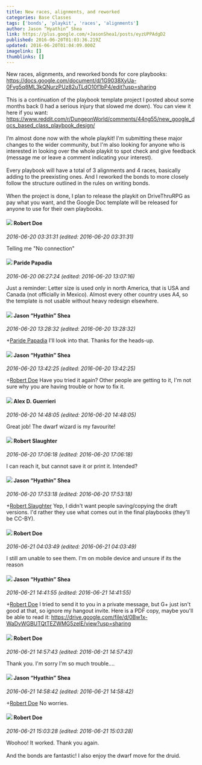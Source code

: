 ```yaml
---
title: New races, alignments, and reworked
categories: Base Classes
tags: ['bonds', 'playkit', 'races', 'alignments']
author: Jason “Hyathin” Shea
link: https://plus.google.com/+JasonShea1/posts/eyzUPPAdgD2
published: 2016-06-20T01:03:36.219Z
updated: 2016-06-20T01:04:09.000Z
imagelink: []
thumblinks: []
---
```


New races, alignments, and reworked bonds for core playbooks: <a href="https://docs.google.com/document/d/1G9038XyUa-0Fvg5q8ML3kQNurzPUz82uTLdO10f1bP4/edit?usp=sharing" class="ot-anchor">https://docs.google.com/document/d/1G9038XyUa-0Fvg5q8ML3kQNurzPUz82uTLdO10f1bP4/edit?usp=sharing</a><br /><br />This is a continuation of the playbook template project I posted about some months back (I had a serious injury that slowed me down).  You can view it here if you want: <a href="https://www.reddit.com/r/DungeonWorld/comments/44ng55/new_google_docs_based_class_playbook_design/" class="ot-anchor">https://www.reddit.com/r/DungeonWorld/comments/44ng55/new_google_docs_based_class_playbook_design/</a><br /><br />I’m almost done now with the whole playkit! I&#39;m submitting these major changes to the wider community, but I&#39;m also looking for anyone who is interested in looking over the whole playkit to spot check and give feedback (message me or leave a comment indicating your interest).<br /><br />Every playbook will have a total of 3 alignments and 4 races, basically adding to the preexisting ones. And I reworked the bonds to more closely follow the structure outlined in the rules on writing bonds.<br /><br />When the project is done, I plan to release the playkit on DriveThruRPG as pay what you want, and the Google Doc template will be released for anyone to use for their own playbooks.
<div id='comment z12mwligzlqdh52r304cchw4nzmqfthppkc0k'>
  <h4><img src='{{site.baseurl}}//images/avatars/105487846931822189120_photo.jpg'> Robert Doe</h4>
      <p><cite>2016-06-20 03:31:31 (edited: 2016-06-20 03:31:31)</cite></p>
        <p>Telling me &quot;No connection&quot;</p>
</div>
        

<div id='comment z12mwligzlqdh52r304cchw4nzmqfthppkc0k'>
  <h4><img src='{{site.baseurl}}//images/avatars/100891656436184215243_photo.jpg'> Paride Papadia</h4>
      <p><cite>2016-06-20 06:27:24 (edited: 2016-06-20 13:07:16)</cite></p>
        <p>Just a reminder: Letter size is used only in north America, that is USA and Canada (not officially in Mexico). Almost every other country uses A4, so the template is not usable without heavy redesign elsewhere.</p>
</div>
        

<div id='comment z12mwligzlqdh52r304cchw4nzmqfthppkc0k'>
  <h4><img src='{{site.baseurl}}//images/avatars/116778651030776699740_photo.jpg'> Jason “Hyathin” Shea</h4>
      <p><cite>2016-06-20 13:28:32 (edited: 2016-06-20 13:28:32)</cite></p>
        <p><span class="proflinkWrapper"><span class="proflinkPrefix">+</span><a class="proflink" href="https://plus.google.com/100891656436184215243" oid="100891656436184215243">Paride Papadia</a></span> I&#39;ll look into that. Thanks for the heads-up.</p>
</div>
        

<div id='comment z12mwligzlqdh52r304cchw4nzmqfthppkc0k'>
  <h4><img src='{{site.baseurl}}//images/avatars/116778651030776699740_photo.jpg'> Jason “Hyathin” Shea</h4>
      <p><cite>2016-06-20 13:42:25 (edited: 2016-06-20 13:42:25)</cite></p>
        <p><span class="proflinkWrapper"><span class="proflinkPrefix">+</span><a class="proflink" href="https://plus.google.com/105487846931822189120" oid="105487846931822189120">Robert Doe</a></span> Have you tried it again? Other people are getting to it, I&#39;m not sure why you are having trouble or how to fix it.</p>
</div>
        

<div id='comment z12mwligzlqdh52r304cchw4nzmqfthppkc0k'>
  <h4><img src='{{site.baseurl}}//images/avatars/102492208419193790665_photo.jpg'> Alex D. Guerrieri</h4>
      <p><cite>2016-06-20 14:48:05 (edited: 2016-06-20 14:48:05)</cite></p>
        <p>Great job! The dwarf wizard is my favourite!</p>
</div>
        

<div id='comment z12mwligzlqdh52r304cchw4nzmqfthppkc0k'>
  <h4><img src='{{site.baseurl}}//images/avatars/106502497268683547167_photo.jpg'> Robert Slaughter</h4>
      <p><cite>2016-06-20 17:06:18 (edited: 2016-06-20 17:06:18)</cite></p>
        <p>I can reach it, but cannot save it or print it. Intended?</p>
</div>
        

<div id='comment z12mwligzlqdh52r304cchw4nzmqfthppkc0k'>
  <h4><img src='{{site.baseurl}}//images/avatars/116778651030776699740_photo.jpg'> Jason “Hyathin” Shea</h4>
      <p><cite>2016-06-20 17:53:18 (edited: 2016-06-20 17:53:18)</cite></p>
        <p><span class="proflinkWrapper"><span class="proflinkPrefix">+</span><a class="proflink" href="https://plus.google.com/106502497268683547167" oid="106502497268683547167">Robert Slaughter</a></span> Yep, I didn&#39;t want people saving/copying the draft versions. I&#39;d rather they use what comes out in the final playbooks (they&#39;ll be CC-BY).</p>
</div>
        

<div id='comment z12mwligzlqdh52r304cchw4nzmqfthppkc0k'>
  <h4><img src='{{site.baseurl}}//images/avatars/105487846931822189120_photo.jpg'> Robert Doe</h4>
      <p><cite>2016-06-21 04:03:49 (edited: 2016-06-21 04:03:49)</cite></p>
        <p>I still am unable to see them. I&#39;m on mobile device and unsure if its the reason</p>
</div>
        

<div id='comment z12mwligzlqdh52r304cchw4nzmqfthppkc0k'>
  <h4><img src='{{site.baseurl}}//images/avatars/116778651030776699740_photo.jpg'> Jason “Hyathin” Shea</h4>
      <p><cite>2016-06-21 14:41:55 (edited: 2016-06-21 14:41:55)</cite></p>
        <p><span class="proflinkWrapper"><span class="proflinkPrefix">+</span><a class="proflink" href="https://plus.google.com/105487846931822189120" oid="105487846931822189120">Robert Doe</a></span> I tried to send it to you in a private message, but G+ just isn&#39;t good at that, so ignore my hangout invite. Here is a PDF copy, maybe you&#39;ll be able to read it: <a href="https://drive.google.com/file/d/0Bw1x-WaDvWGBUTQtTEZWMG5zelE/view?usp=sharing" class="ot-anchor">https://drive.google.com/file/d/0Bw1x-WaDvWGBUTQtTEZWMG5zelE/view?usp=sharing</a></p>
</div>
        

<div id='comment z12mwligzlqdh52r304cchw4nzmqfthppkc0k'>
  <h4><img src='{{site.baseurl}}//images/avatars/105487846931822189120_photo.jpg'> Robert Doe</h4>
      <p><cite>2016-06-21 14:57:43 (edited: 2016-06-21 14:57:43)</cite></p>
        <p>Thank you. I&#39;m sorry I&#39;m so much trouble....</p>
</div>
        

<div id='comment z12mwligzlqdh52r304cchw4nzmqfthppkc0k'>
  <h4><img src='{{site.baseurl}}//images/avatars/116778651030776699740_photo.jpg'> Jason “Hyathin” Shea</h4>
      <p><cite>2016-06-21 14:58:42 (edited: 2016-06-21 14:58:42)</cite></p>
        <p><span class="proflinkWrapper"><span class="proflinkPrefix">+</span><a class="proflink" href="https://plus.google.com/105487846931822189120" oid="105487846931822189120">Robert Doe</a></span> No worries.</p>
</div>
        

<div id='comment z12mwligzlqdh52r304cchw4nzmqfthppkc0k'>
  <h4><img src='{{site.baseurl}}//images/avatars/105487846931822189120_photo.jpg'> Robert Doe</h4>
      <p><cite>2016-06-21 15:03:28 (edited: 2016-06-21 15:03:28)</cite></p>
        <p>Woohoo! It worked. Thank you again.<br /><br />And the bonds are fantastic! I also enjoy the dwarf move for the druid.</p>
</div>
        